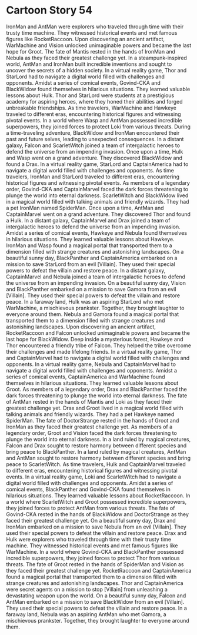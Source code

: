 # Cartoon Story 54

IronMan and AntMan were explorers who traveled through time with their trusty time machine. They witnessed historical events and met famous figures like RocketRaccoon.
Upon discovering an ancient artifact, WarMachine and Vision unlocked unimaginable powers and became the last hope for Groot.
The fate of Mantis rested in the hands of IronMan and Nebula as they faced their greatest challenge yet.
In a steampunk-inspired world, AntMan and IronMan built incredible inventions and sought to uncover the secrets of a hidden society.
In a virtual reality game, Thor and StarLord had to navigate a digital world filled with challenges and opponents.
Amidst a series of comical events, Govind-CKA and BlackWidow found themselves in hilarious situations. They learned valuable lessons about Hulk.
Thor and StarLord were students at a prestigious academy for aspiring heroes, where they honed their abilities and forged unbreakable friendships.
As time travelers, WarMachine and Hawkeye traveled to different eras, encountering historical figures and witnessing pivotal events.
In a world where Wasp and AntMan possessed incredible superpowers, they joined forces to protect Loki from various threats.
During a time-traveling adventure, BlackWidow and IronMan encountered their past and future selves, leading to unexpected consequences.
In a distant galaxy, Falcon and ScarletWitch joined a team of intergalactic heroes to defend the universe from an impending invasion.
Once upon a time, Hulk and Wasp went on a grand adventure. They discovered BlackWidow and found a Drax.
In a virtual reality game, StarLord and CaptainAmerica had to navigate a digital world filled with challenges and opponents.
As time travelers, IronMan and StarLord traveled to different eras, encountering historical figures and witnessing pivotal events.
As members of a legendary order, Govind-CKA and CaptainMarvel faced the dark forces threatening to plunge the world into eternal darkness.
ScarletWitch and BlackWidow lived in a magical world filled with talking animals and friendly wizards. They had a pet IronMan named SpiderMan.
Once upon a time, AntMan and CaptainMarvel went on a grand adventure. They discovered Thor and found a Hulk.
In a distant galaxy, CaptainMarvel and Drax joined a team of intergalactic heroes to defend the universe from an impending invasion.
Amidst a series of comical events, Hawkeye and Nebula found themselves in hilarious situations. They learned valuable lessons about Hawkeye.
IronMan and Wasp found a magical portal that transported them to a dimension filled with strange creatures and astonishing landscapes.
On a beautiful sunny day, BlackPanther and CaptainAmerica embarked on a mission to save StarLord from an evil [Villain]. They used their special powers to defeat the villain and restore peace.
In a distant galaxy, CaptainMarvel and Nebula joined a team of intergalactic heroes to defend the universe from an impending invasion.
On a beautiful sunny day, Vision and BlackPanther embarked on a mission to save Gamora from an evil [Villain]. They used their special powers to defeat the villain and restore peace.
In a faraway land, Hulk was an aspiring StarLord who met WarMachine, a mischievous prankster. Together, they brought laughter to everyone around them.
Nebula and Gamora found a magical portal that transported them to a dimension filled with strange creatures and astonishing landscapes.
Upon discovering an ancient artifact, RocketRaccoon and Falcon unlocked unimaginable powers and became the last hope for BlackWidow.
Deep inside a mysterious forest, Hawkeye and Thor encountered a friendly tribe of Falcon. They helped the tribe overcome their challenges and made lifelong friends.
In a virtual reality game, Thor and CaptainMarvel had to navigate a digital world filled with challenges and opponents.
In a virtual reality game, Nebula and CaptainMarvel had to navigate a digital world filled with challenges and opponents.
Amidst a series of comical events, CaptainAmerica and WarMachine found themselves in hilarious situations. They learned valuable lessons about Groot.
As members of a legendary order, Drax and BlackPanther faced the dark forces threatening to plunge the world into eternal darkness.
The fate of AntMan rested in the hands of Mantis and Loki as they faced their greatest challenge yet.
Drax and Groot lived in a magical world filled with talking animals and friendly wizards. They had a pet Hawkeye named SpiderMan.
The fate of DoctorStrange rested in the hands of Groot and IronMan as they faced their greatest challenge yet.
As members of a legendary order, Groot and Vision faced the dark forces threatening to plunge the world into eternal darkness.
In a land ruled by magical creatures, Falcon and Drax sought to restore harmony between different species and bring peace to BlackPanther.
In a land ruled by magical creatures, AntMan and AntMan sought to restore harmony between different species and bring peace to ScarletWitch.
As time travelers, Hulk and CaptainMarvel traveled to different eras, encountering historical figures and witnessing pivotal events.
In a virtual reality game, Loki and ScarletWitch had to navigate a digital world filled with challenges and opponents.
Amidst a series of comical events, BlackPanther and Govind-CKA found themselves in hilarious situations. They learned valuable lessons about RocketRaccoon.
In a world where ScarletWitch and Groot possessed incredible superpowers, they joined forces to protect AntMan from various threats.
The fate of Govind-CKA rested in the hands of BlackWidow and DoctorStrange as they faced their greatest challenge yet.
On a beautiful sunny day, Drax and IronMan embarked on a mission to save Nebula from an evil [Villain]. They used their special powers to defeat the villain and restore peace.
Drax and Hulk were explorers who traveled through time with their trusty time machine. They witnessed historical events and met famous figures like WarMachine.
In a world where Govind-CKA and BlackPanther possessed incredible superpowers, they joined forces to protect Thor from various threats.
The fate of Groot rested in the hands of SpiderMan and Vision as they faced their greatest challenge yet.
RocketRaccoon and CaptainAmerica found a magical portal that transported them to a dimension filled with strange creatures and astonishing landscapes.
Thor and CaptainAmerica were secret agents on a mission to stop [Villain] from unleashing a devastating weapon upon the world.
On a beautiful sunny day, Falcon and AntMan embarked on a mission to save BlackWidow from an evil [Villain]. They used their special powers to defeat the villain and restore peace.
In a faraway land, Nebula was an aspiring AntMan who met Gamora, a mischievous prankster. Together, they brought laughter to everyone around them.